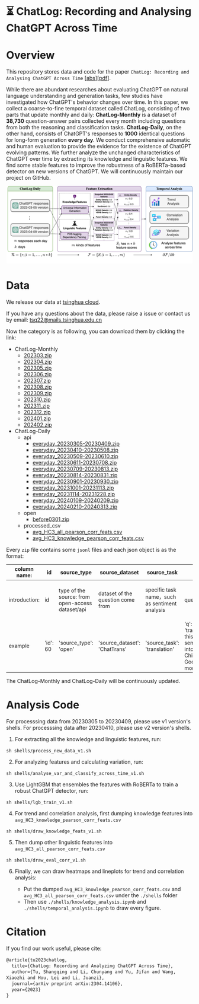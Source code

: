 # ⏳ ChatLog: Recording and Analysing ChatGPT Across Time

# Overview
This repository stores data and code for the paper `ChatLog: Recording and Analysing ChatGPT Across Time` [[abs](https://arxiv.org/abs/2304.14106)][[pdf](https://arxiv.org/pdf/2304.14106.pdf)].

While there are abundant researches about evaluating ChatGPT on natural language understanding and generation tasks, few studies have investigated how ChatGPT's behavior changes over time. In this paper, we collect a coarse-to-fine temporal dataset called ChatLog, consisting of two parts that update monthly and daily: **ChatLog-Monthly** is a dataset of **38,730** question-answer pairs collected every month including questions from both the reasoning and classification tasks. **ChatLog-Daily**, on the other hand, consists of ChatGPT's responses to **1000** identical questions for long-form generation **every day**. We conduct comprehensive automatic and human evaluation to provide the evidence for the existence of ChatGPT evolving patterns. We further analyze the unchanged characteristics of ChatGPT over time by extracting its knowledge and linguistic features. We find some stable features to improve the robustness of a RoBERTa-based detector on new versions of ChatGPT. We will continuously maintain our project on GitHub.

![](./config/model_system_v3.png)



# Data

We release our data at [tsinghua cloud](https://cloud.tsinghua.edu.cn/d/733684efbec84cbb8c52/).

If you have any questions about the data, please raise a issue or contact us by email: tsq22@mails.tsinghua.edu.cn

Now the category is as following, you can download them by clicking the link:

- ChatLog-Monthly
  -  [202303.zip](https://cloud.tsinghua.edu.cn/d/733684efbec84cbb8c52/files/?p=%2FChatLog-Monthly%2F202303.zip&dl=1)
  -  [202304.zip](https://cloud.tsinghua.edu.cn/d/733684efbec84cbb8c52/files/?p=%2FChatLog-Monthly%2F202304.zip&dl=1)
  -  [202305.zip](https://cloud.tsinghua.edu.cn/f/710809ac4cfd44119c93/?dl=1)
  -  [202306.zip](https://cloud.tsinghua.edu.cn/f/f4cc4bc1499a45419dea/?dl=1)
  -  [202307.zip](https://cloud.tsinghua.edu.cn/f/a18838f8a91b412d8160/?dl=1)
  -  [202308.zip](https://cloud.tsinghua.edu.cn/f/e97126e262cd4da682f8/?dl=1)
  -  [202309.zip](https://cloud.tsinghua.edu.cn/f/a1b26fd7e7794e838b2e/?dl=1)
  -  [202310.zip](https://cloud.tsinghua.edu.cn/f/5afe93757bbc497fbc5d/?dl=1)
  -  [202311.zip](https://cloud.tsinghua.edu.cn/f/c6550c0091df40d38b9d/?dl=1)
  -  [202312.zip](https://cloud.tsinghua.edu.cn/f/51e66dcaedaf46938c56/?dl=1)
  -  [202401.zip](https://cloud.tsinghua.edu.cn/f/14378f3cf6e94ec0a7b5/?dl=1)
  -  [202402.zip](https://cloud.tsinghua.edu.cn/f/75c70d3af1034da5ac57/?dl=1)
- ChatLog-Daily
  - api
    - [everyday_20230305-20230409.zip](https://cloud.tsinghua.edu.cn/d/733684efbec84cbb8c52/files/?p=%2FChatLog-Daily%2Fapi%2Feveryday_20230305-20230409.zip&dl=1)
    - [everyday_20230410-20230508.zip](https://cloud.tsinghua.edu.cn/d/733684efbec84cbb8c52/files/?p=%2FChatLog-Daily%2Fapi%2Feveryday_20230410-20230508.zip&dl=1)
    - [everyday_20230509-20230610.zip](https://cloud.tsinghua.edu.cn/f/eb0a3890bbcb4d46856d/?dl=1)
    - [everyday_20230611-20230708.zip](https://cloud.tsinghua.edu.cn/f/2fa0415b3f0b4bc993af/?dl=1)
    - [everyday_20230709-20230813.zip](https://cloud.tsinghua.edu.cn/f/80fecb1194014790b82e/?dl=1)
    - [everyday_20230814-20230831.zip](https://cloud.tsinghua.edu.cn/f/c3a0ddeee8b14adab26d/?dl=1)
    - [everyday_20230901-20230930.zip](https://cloud.tsinghua.edu.cn/f/215dde0578884aaa8867/?dl=1)
    - [everyday_20231001-20231113.zip](https://cloud.tsinghua.edu.cn/f/e8f388c48a004c34a6aa/?dl=1)
    - [everyday_20231114-20231228.zip](https://cloud.tsinghua.edu.cn/f/0cf04e4ac3dd4f87a03d/?dl=1)
    - [everyday_20240109-20240209.zip](https://cloud.tsinghua.edu.cn/f/126faff2d49a4ce0b25e/?dl=1)
    - [everyday_20240210-20240313.zip](https://cloud.tsinghua.edu.cn/f/316b4c8ae20f46dca015/?dl=1)
  - open
    - [before0301.zip](https://cloud.tsinghua.edu.cn/d/733684efbec84cbb8c52/files/?p=%2FChatLog-Daily%2Fopen%2Fbefore0301.zip&dl=1)
  - processed_csv
    - [avg_HC3_all_pearson_corr_feats.csv](https://cloud.tsinghua.edu.cn/d/733684efbec84cbb8c52/files/?p=%2FChatLog-Daily%2Fprocessed_csv%2Favg_HC3_all_pearson_corr_feats.csv&dl=1)
    - [avg_HC3_knowledge_pearson_corr_feats.csv](https://cloud.tsinghua.edu.cn/d/733684efbec84cbb8c52/files/?p=%2FChatLog-Daily%2Fprocessed_csv%2Favg_HC3_knowledge_pearson_corr_feats.csv&dl=1)

Every `zip` file contains some `jsonl` files and each json object is as the format:

| column name:  | id       | source_type                                      | source_dataset                    | source_task                                    | q                                                          | a                    | language         | chat_date                       | time                                               |
| ------------- | -------- | ------------------------------------------------ | --------------------------------- | ---------------------------------------------- | ---------------------------------------------------------- | -------------------- | ---------------- | ------------------------------- | -------------------------------------------------- |
| introduction: | id       | type of the source: from open-access dataset/api | dataset of the question come from | specific task name，such as sentiment analysis | question                                                   | response of  ChatGPT | language         | The time that ChatGPT responses | The time that the data is stored into our database |
| example       | 'id': 60 | 'source_type': 'open'                            | 'source_dataset': 'ChatTrans'     | 'source_task': 'translation'                   | 'q': 'translate this sentence into Chinese: Good morning', | 'a': '早上好',       | 'language': 'zh' | 'chat_date': '2023-03-03',      | 'time': '2023-03-04 09:58:09',                     |

The ChatLog-Monthly and ChatLog-Daily will be continuously updated.

# Analysis Code

For processsing data from 20230305 to 20230409, please use v1 version's shells.
For processsing data after 20230410, please use v2 version's shells.

1. For extracting all the knowledge and linguistic features, run:

```
sh shells/process_new_data_v1.sh
```

2. For analyzing features and calculating variation, run:

```
sh shells/analyse_var_and_classify_across_time_v1.sh
```

3. Use LightGBM that ensembles the features with RoBERTa to train a robust ChatGPT detector, run:

```
sh shells/lgb_train_v1.sh
```

4. For trend and correlation analysis, first dumping knowledge features into `avg_HC3_knowledge_pearson_corr_feats.csv`

```
sh shells/draw_knowledge_feats_v1.sh
```

5. Then dump other linguistic features into `avg_HC3_all_pearson_corr_feats.csv`

```
sh shells/draw_eval_corr_v1.sh
```

6. Finally, we can draw heatmaps and lineplots for trend and correlation analysis:

   - Put the dumped  `avg_HC3_knowledge_pearson_corr_feats.csv` and  `avg_HC3_all_pearson_corr_feats.csv` under the `./shells` folder
   - Then use `./shells/knowledge_analysis.ipynb` and `./shells/temporal_analysis.ipynb` to draw every figure.

   
# Citation
If you find our work useful, please cite:

```
@article{tu2023chatlog,
  title={ChatLog: Recording and Analyzing ChatGPT Across Time},
  author={Tu, Shangqing and Li, Chunyang and Yu, Jifan and Wang, Xiaozhi and Hou, Lei and Li, Juanzi},
  journal={arXiv preprint arXiv:2304.14106},
  year={2023}
}
```
